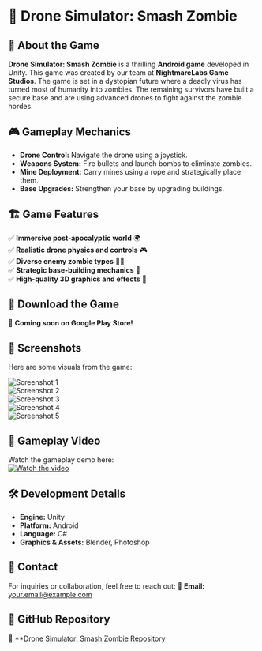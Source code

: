 # 🚁 Drone Simulator: Smash Zombie

## 📌 About the Game
**Drone Simulator: Smash Zombie** is a thrilling **Android game** developed in Unity. This game was created by our team at **NightmareLabs Game Studios**. The game is set in a dystopian future where a deadly virus has turned most of humanity into zombies. The remaining survivors have built a secure base and are using advanced drones to fight against the zombie hordes.

## 🎮 Gameplay Mechanics
- **Drone Control:** Navigate the drone using a joystick.
- **Weapons System:** Fire bullets and launch bombs to eliminate zombies.
- **Mine Deployment:** Carry mines using a rope and strategically place them.
- **Base Upgrades:** Strengthen your base by upgrading buildings.

## 🏗️ Game Features
✅ **Immersive post-apocalyptic world** 🌍  
✅ **Realistic drone physics and controls** 🎮  
✅ **Diverse enemy zombie types** 🧟‍♂️  
✅ **Strategic base-building mechanics** 🏰  
✅ **High-quality 3D graphics and effects** 🎨  

## 📲 Download the Game
🔗 **Coming soon on Google Play Store!**

## 📸 Screenshots
Here are some visuals from the game:

![Screenshot 1](https://play-lh.googleusercontent.com/pj3kKHfZv2bZfyGd4YFC4aoLDjXsxhtjQUnIlSC0dNw63JoVsF8C00Xa4TNy14P6yQ=w526-h296-rw)   
![Screenshot 2](https://play-lh.googleusercontent.com/ZkqUm2rTEWC1R7Mv88PDnDrAvQHmefiGnWfmv1U4vuHr2XrV8h4VU6ExZz7t_CiuIOwF=w526-h296-rw)  
![Screenshot 3](https://play-lh.googleusercontent.com/81FeudXOHp7xDDnOdXO1SUFNcTXwMLibwyt9AcSUeEdFTRVvm7REJdJXPKvqAXcsdi0=w526-h296-rw)   
![Screenshot 4](https://play-lh.googleusercontent.com/LfT8lb0oZQDCah0EphY8EQcBYcUNagh0AVyfqNBt4yk96s5rZn9TiW4SE7ZRVDAEy8Q=w526-h296-rw)  
![Screenshot 5](https://play-lh.googleusercontent.com/2YL6V420zGiO4WeidlGSP7XZkNBgSMbEEv-epsa7MwVL8oAQTlsgIgFNx33z_ffXISYO=w526-h296-rw)  

## 🎥 Gameplay Video
Watch the gameplay demo here:  
[![Watch the video](https://play-lh.googleusercontent.com/aQctjFfUfELv3qzkIZ3K51rqaxt36Tz3rRHI7FK5bRGoITjzKzCaB9lTX2n_uAQqgBs=w240-h480-rw)](https://www.youtube.com/shorts/86EbLefU8xY)

## 🛠️ Development Details
- **Engine:** Unity
- **Platform:** Android
- **Language:** C#
- **Graphics & Assets:** Blender, Photoshop

## 📢 Contact
For inquiries or collaboration, feel free to reach out:
📧 **Email:** your.email@example.com

## 🔗 GitHub Repository
🔗 **[Drone Simulator: Smash Zombie Repository](https://github.com/yourusername/drone-simulator-zombie)

